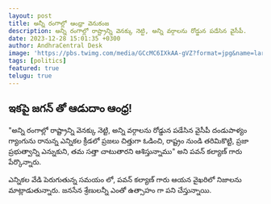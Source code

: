 ```yaml
---
layout: post
title: అన్నీ రంగాల్లో ఆంధ్రా వెనుకంజ
description: అన్ని రంగాల్లో రాష్ట్రాన్ని వెనక్కు నెట్టి, అన్ని వర్గాలను రోడ్డున పడేసిన వైసీపీ.
date: 2023-12-28 15:01:35 +0300
author: AndhraCentral Desk
image: 'https://pbs.twimg.com/media/GCcMC6IXkAA-gVZ?format=jpg&name=large'
tags: [politics]
featured: true
telugu: true
---
```


## ఇకపై జగన్ తో ఆడుదాం ఆంధ్ర!

"అన్ని రంగాల్లో రాష్ట్రాన్ని వెనక్కు నెట్టి, అన్ని వర్గాలను రోడ్డున పడేసిన వైసీపీ దండుపాళ్యం గ్యాంగును రానున్న ఎన్నికల క్రీడలో ప్రజలు చిత్తుగా ఓడించి, రాష్ట్రం నుండి తరిమికొట్టి, ప్రజా ప్రభుత్వాన్ని ఎన్నుకుని, తమ సత్తా చాటుతారని ఆశిస్తున్నాము" అని పవన్ కల్యాణ్ గారు పేర్కొన్నారు.

ఎన్నికల వేడి పెరుగుతున్న సమయం లో, పవన్ కల్యాణ్ గారు ఆయన వైఖరిలో నిజాలను మాట్లాడుతున్నారు. జనసేన శ్రేణులన్నీ ఎంతో ఉత్సాహం గా పని చేస్తున్నాయి. 
